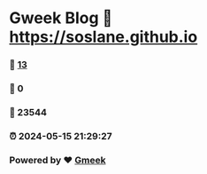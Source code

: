 # Gweek Blog :link: https://soslane.github.io 
### :page_facing_up: [13](https://soslane.github.io/tag.html) 
### :speech_balloon: 0 
### :hibiscus: 23544 
### :alarm_clock: 2024-05-15 21:29:27 
### Powered by :heart: [Gmeek](https://github.com/Meekdai/Gmeek)
